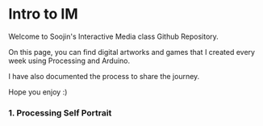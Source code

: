 # Intro to IM

Welcome to Soojin's Interactive Media class Github Repository.

On this page, you can find digital artworks and games that I created every week using Processing and Arduino. 

I have also documented the process to share the journey. 

Hope you enjoy :) 

### 1. Processing Self Portrait 


